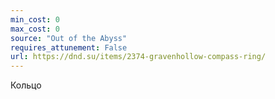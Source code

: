 ```yaml
---
min_cost: 0
max_cost: 0
source: "Out of the Abyss"
requires_attunement: False
url: https://dnd.su/items/2374-gravenhollow-compass-ring/
---
```


Кольцо